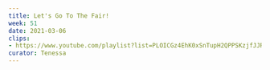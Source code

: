 ```yaml
---
title: Let's Go To The Fair!
week: 51
date: 2021-03-06
clips: 
- https://www.youtube.com/playlist?list=PLOICGz4EhK0xSnTupH2QPPSKzjfJJRHmf
curator: Tenessa
---
```


